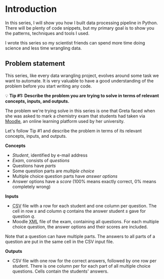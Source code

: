 # Introduction

In this series, I will show you how I built data processing pipeline in Python. There will be plenty of code snippets, but my primary goal is to show you the patterns, techniques and tools I used.

I wrote this series so my scientist friends can spend more time doing science and less time wrangling data.

## Problem statement

This series, like every data wrangling project, evolves around some task we want to automate. It is very valuable to have a good understanding of the problem before you start writing any code.

:bulb: **Tip #1: Describe the problem you are trying to solve in terms of relevant concepts, inputs, and outputs.**

The problem we're trying solve in this series is one that Greta faced when she was asked to mark a chemistry exam that students had taken via [Moodle](https://moodle.org/), an online learning platform used by her university.

Let's follow Tip #1 and describe the problem in terms of its relevant concepts, inputs, and outputs.

**Concepts**

- _Student_, identified by e-mail address
- _Exam_, consists of _questions_
- Questions have _parts_
- Some question parts are _multiple choice_
- Multiple choice question parts have _answer options_
- Answer options have a _score_ (100% means exactly correct, 0% means completely wrong)

**Inputs**

- <abbr title="Comma-separated values">CSV</abbr> file with a row for each student and one column per question. The cell in row _s_ and column _q_ contains the answer student _s_ gave for question _q_.
- Moodle <abbr title="eXtensible markup language">XML</abbr> file of the exam, containing all questions. For each multiple choice question, the answer options and their scores are included.

Note that a question can have multiple parts. The answers to all parts of a question are put in the same cell in the CSV input file.

**Outputs**

- CSV file with one row for the correct answers, followed by one row per student. There is one column per for each part of all multiple choice questions. Cells contain the students' answers.

